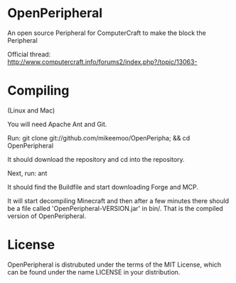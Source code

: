 OpenPeripheral
=============

An open source Peripheral for ComputerCraft to make the block the Peripheral

Official thread: http://www.computercraft.info/forums2/index.php?/topic/13063-

Compiling
=======

(Linux and Mac)

You will need Apache Ant and Git.

Run: git clone git://github.com/mikeemoo/OpenPeripha; && cd OpenPeripheral

It should download the repository and cd into the repository.

Next, run: ant

It should find the Buildfile and start downloading Forge and MCP.

It will start decompiling Minecraft and then after a few minutes there should be a file called 'OpenPeripheral-VERSION.jar' in bin/. That is the compiled version of OpenPeripheral.

License
=======

OpenPeripheral is distrubuted under the terms of the MIT License, which can be found under the name LICENSE in your distribution.
